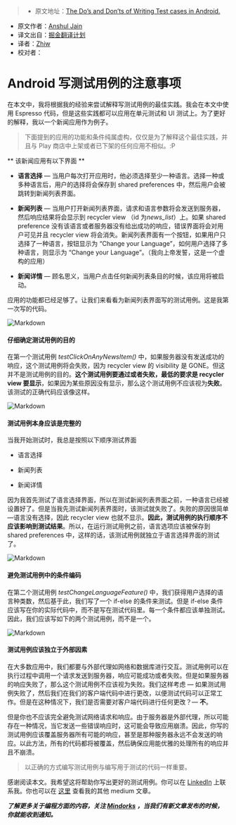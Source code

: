 > * 原文地址：[The Do’s and Don’ts of Writing Test cases in Android.](https://blog.mindorks.com/the-dos-and-don-ts-of-writing-test-cases-in-android-70f1b5dab3e1#.sjelh11mm)
* 原文作者：[Anshul Jain](https://blog.mindorks.com/@anshuljain?source=post_header_lockup)
* 译文出自：[掘金翻译计划](https://github.com/xitu/gold-miner)
* 译者：[Zhiw](https://github.com/Zhiw)
* 校对者：


# Android 写测试用例的注意事项

在本文中，我将根据我的经验来尝试解释写测试用例的最佳实践。我会在本文中使用 Espresso 代码，但是这些实践都可以应用在单元测试和 UI 测试上。为了更好的解释，我以一个新闻应用作为例子。

> 下面提到的应用的功能和条件纯属虚构，仅仅是为了解释这个最佳实践，并且与 Play 商店中上架或者已下架的任何应用不相似。:P

** 该新闻应用有以下界面 **

- **语言选择** — 当用户每次打开应用时，他必须选择至少一种语言。选择一种或多种语言后，用户的选择将会保存到 shared preferences 中，然后用户会被跳转到新闻列表界面。

- **新闻列表** — 当用户打开新闻列表界面，请求和语言参数将会发送到服务器，然后响应结果将会显示到 recycler view （id 为*news_list*）上。如果 shared preference 没有该语言或者服务器没有给出成功的响应，错误界面将会对用户可见并且 recycler view 将会消失。新闻列表界面有一个按钮，如果用户只选择了一种语言，按钮显示为 “Change your Language”，如何用户选择了多种语言，则显示为 “Change your Language”。（我向上帝发誓，这是一个虚构的应用）

- **新闻详情** — 顾名思义，当用户点击任何新闻列表条目的时候，该应用将被启动。

应用的功能都已经足够了。让我们来看看为新闻列表界面写的测试用例。这是我第一次写的代码。

![Markdown](http://i1.piimg.com/1949/d1520ac5242054b3.png)

#### 仔细确定测试用例的目的

在第一个测试用例 *testClickOnAnyNewsItem()* 中，如果服务器没有发送成功的响应，这个测试用例将会失败，因为 recycler view 的 visibility 是 GONE。但这并不是测试用例的目的。**这个测试用例要通过或者失败，最低的要求是 recycler view 要显示**，如果因为某些原因没有显示，那么这个测试用例不应该视为**失败**。该测试的正确代码应该像这样。

![Markdown](http://i1.piimg.com/1949/8e950c3072136967.png)

#### 测试用例本身应该是完整的

当我开始测试时，我总是按照以下顺序测试界面

- 语言选择

- 新闻列表

- 新闻详情

因为我首先测试了语言选择界面，所以在测试新闻列表界面之前，一种语言已经被设置好了。但是当我先测试新闻列表界面时，该测试就失败了。失败的原因很简单 —语言没有选择，因此 recycler view 也就不显示。**因此，测试用例的执行顺序不应该影响到测试结果**。所以，在运行测试用例之前，语言选项应该被保存到 shared preferences 中，这样的话，该测试用例就独立于语言选择界面的测试了。

![Markdown](http://i1.piimg.com/1949/7d54085d16277ea1.png)

#### 避免测试用例中的条件编码

在第二个测试用例 *testChangeLanguageFeature()* 中，我们获得用户选择的语言种类数，然后基于此，我们写了一个 if-else 的条件来测试。但是 if-else 条件应该写在你的实际代码中，而不是写在测试代码里。每一个条件都应该单独测试。因此，我们应该写如下的两个测试用例，而不是一个。

![Markdown](http://i1.piimg.com/1949/ed55274b0f7f2185.png)

#### 测试用例应该独立于外部因素

在大多数应用中，我们都要与外部代理如网络和数据库进行交互。测试用例可以在执行过程中调用一个请求发送到服务器，响应可能成功或者失败。但是如果服务器的响应失败了，那么这个测试用例不应该视为失败。我们这样考虑 — 如果测试用例失败了，然后我们在我们的客户端代码中进行更改，以便测试代码可以正常工作。但是在这种情况下，我们是否需要对客户端代码进行任何更改？— **不**。

但是你也不应该完全避免测试网络请求和响应。由于服务器是外部代理，所以可能存在一种情况，当它发送一些错误响应时，这可能会导致应用崩溃。因此，你写的测试用例应该覆盖服务器所有可能的响应，甚至是那种服务器永远不会发送的响应。以此方法，所有的代码都将被覆盖，然后确保应用能优雅的处理所有的响应并且不崩溃。

> 以正确的方式编写测试用例与编写用于测试的代码一样重要。

感谢阅读本文。我希望这将帮助你写出更好的测试用例。你可以在 [LinkedIn](http://www.linkedin.com/in/anshul-jain-b7082573) 上联系我。你也可以在 [这里](https://medium.com/@anshuljain) 查看我的其他 medium 文章。

***了解更多关于编程方面的内容，关注 [***Mindorks***](https://blog.mindorks.com) ，当我们有新文章发布的时候，你就能收到通知。***
